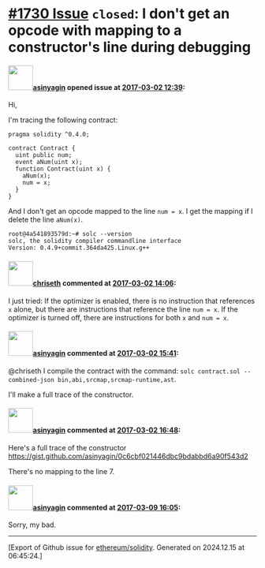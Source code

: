 # [\#1730 Issue](https://github.com/ethereum/solidity/issues/1730) `closed`: I don't get an opcode with mapping to a constructor's line during debugging

#### <img src="https://avatars.githubusercontent.com/u/700837?v=4" width="50">[asinyagin](https://github.com/asinyagin) opened issue at [2017-03-02 12:39](https://github.com/ethereum/solidity/issues/1730):

Hi,

I'm tracing the following contract:
```
pragma solidity ^0.4.0;

contract Contract {
  uint public num;
  event aNum(uint x);
  function Contract(uint x) {
    aNum(x);
    num = x;
  }
}
```
And I don't get an opcode mapped to the line `num = x`. I get the mapping if I delete the line `aNum(x)`.

```
root@4a541893579d:~# solc --version
solc, the solidity compiler commandline interface
Version: 0.4.9+commit.364da425.Linux.g++
```

#### <img src="https://avatars.githubusercontent.com/u/9073706?v=4" width="50">[chriseth](https://github.com/chriseth) commented at [2017-03-02 14:06](https://github.com/ethereum/solidity/issues/1730#issuecomment-283661955):

I just tried: If the optimizer is enabled, there is no instruction that references `x` alone, but there are instructions that reference the line `num = x`. If the optimizer is turned off, there are instructions for both `x` and `num = x`.

#### <img src="https://avatars.githubusercontent.com/u/700837?v=4" width="50">[asinyagin](https://github.com/asinyagin) commented at [2017-03-02 15:41](https://github.com/ethereum/solidity/issues/1730#issuecomment-283688605):

@chriseth I compile the contract with the command: `solc contract.sol --combined-json bin,abi,srcmap,srcmap-runtime,ast`.

I'll make a full trace of the constructor.

#### <img src="https://avatars.githubusercontent.com/u/700837?v=4" width="50">[asinyagin](https://github.com/asinyagin) commented at [2017-03-02 16:48](https://github.com/ethereum/solidity/issues/1730#issuecomment-283709136):

Here's a full trace of the constructor https://gist.github.com/asinyagin/0c6cbf021446dbc9bdabbd6a90f543d2

There's no mapping to the line 7.

#### <img src="https://avatars.githubusercontent.com/u/700837?v=4" width="50">[asinyagin](https://github.com/asinyagin) commented at [2017-03-09 16:05](https://github.com/ethereum/solidity/issues/1730#issuecomment-285395059):

Sorry, my bad.


-------------------------------------------------------------------------------



[Export of Github issue for [ethereum/solidity](https://github.com/ethereum/solidity). Generated on 2024.12.15 at 06:45:24.]
